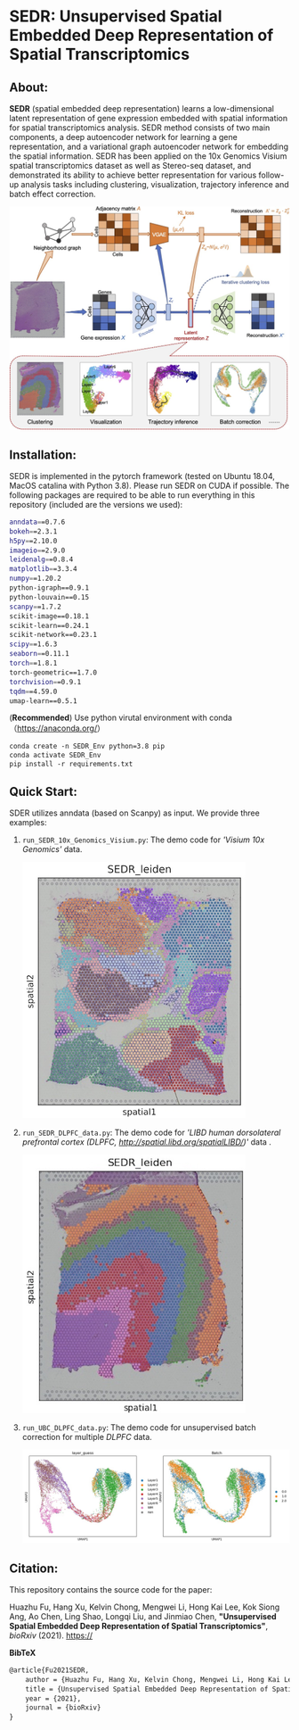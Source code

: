 # SEDR: Unsupervised Spatial Embedded Deep Representation of Spatial Transcriptomics

## About:


__SEDR__ (spatial embedded deep representation)  learns a low-dimensional latent representation of gene expression embedded with spatial information for spatial transcriptomics analysis.  SEDR method consists of two main components, a deep autoencoder network for learning a gene representation, and a variational graph autoencoder network for embedding the spatial information.  SEDR has been applied on the 10x Genomics Visium spatial transcriptomics dataset as well as Stereo-seq dataset, and demonstrated its ability to achieve better representation for various follow-up analysis tasks including clustering, visualization, trajectory inference and batch effect correction.

![](figure/frame.jpg)




## Installation:
 
SEDR is implemented in the pytorch framework (tested on Ubuntu 18.04, MacOS catalina with Python 3.8). Please run SEDR on CUDA if possible. The following packages are required to be able to run everything in this repository (included are the versions we used):

```bash
anndata==0.7.6 
bokeh==2.3.1
h5py==2.10.0
imageio==2.9.0   
leidenalg==0.8.4 
matplotlib==3.3.4 
numpy==1.20.2
python-igraph==0.9.1
python-louvain==0.15 
scanpy==1.7.2
scikit-image==0.18.1
scikit-learn==0.24.1
scikit-network==0.23.1
scipy==1.6.3
seaborn==0.11.1
torch==1.8.1
torch-geometric==1.7.0 
torchvision==0.9.1
tqdm==4.59.0
umap-learn==0.5.1 
```

(**Recommended**) Use python virutal environment with conda（<https://anaconda.org/>）
```shell
conda create -n SEDR_Env python=3.8 pip
conda activate SEDR_Env
pip install -r requirements.txt
```


## Quick Start:

SDER utilizes anndata (based on Scanpy) as input. We provide three examples:

1. `run_SEDR_10x_Genomics_Visium.py`: The demo code for *'Visium 10x Genomics'* data.
   
   ![](figure/Visium_result.jpg)

2. `run_SEDR_DLPFC_data.py`: The demo code for *'LIBD human dorsolateral prefrontal cortex (DLPFC, <http://spatial.libd.org/spatialLIBD/>)'* data .
   
   ![](figure/DLPFC_result.jpg)

3. `run_UBC_DLPFC_data.py`: The demo code for unsupervised batch correction for multiple *DLPFC* data. 
   
   ![](figure/UBC_SEDR_plot.jpg)


## Citation:

This repository contains the source code for the paper:

Huazhu Fu, Hang Xu, Kelvin Chong, Mengwei Li, Hong Kai Lee, Kok Siong Ang, Ao Chen, Ling Shao, Longqi Liu, and Jinmiao Chen, **"Unsupervised Spatial Embedded Deep Representation of Spatial Transcriptomics"**,  *bioRxiv* (2021). <https://>

**BibTeX**

```latex
@article{Fu2021SEDR,
	author = {Huazhu Fu, Hang Xu, Kelvin Chong, Mengwei Li, Hong Kai Lee, Kok Siong Ang, Ao Chen, Ling Shao, Longqi Liu, and Jinmiao Chen},
	title = {Unsupervised Spatial Embedded Deep Representation of Spatial Transcriptomics},
	year = {2021}, 
	journal = {bioRxiv}
}
```